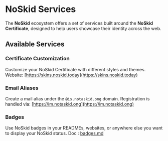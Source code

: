 # NoSkid Services

The **NoSkid** ecosystem offers a set of services built around the **NoSkid Certificate**, designed to help users showcase their identity across the web.

## Available Services

### Certificate Customization

Customize your NoSkid Certificate with different styles and themes.
Website: [https://skins.noskid.today](https://skins.noskid.today)

### Email Aliases

Create a mail alias under the `@is.notaskid.ong` domain.
Registration is handled via: [https://im.notaskid.ong](https://im.notaskid.ong)

### Badges

Use NoSkid badges in your READMEs, websites, or anywhere else you want to display your NoSkid status.
Doc : [badges.md](badges.md)
